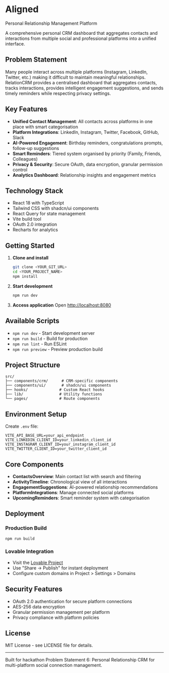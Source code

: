 # Aligned 
Personal Relationship Management Platform

A comprehensive personal CRM dashboard that aggregates contacts and interactions from multiple social and professional platforms into a unified interface.

## Problem Statement

Many people interact across multiple platforms (Instagram, LinkedIn, Twitter, etc.) making it difficult to maintain meaningful relationships. RelationCRM provides a centralised dashboard that aggregates contacts, tracks interactions, provides intelligent engagement suggestions, and sends timely reminders while respecting privacy settings.

## Key Features

- **Unified Contact Management**: All contacts across platforms in one place with smart categorisation
- **Platform Integrations**: LinkedIn, Instagram, Twitter, Facebook, GitHub, Slack
- **AI-Powered Engagement**: Birthday reminders, congratulations prompts, follow-up suggestions
- **Smart Reminders**: Tiered system organised by priority (Family, Friends, Colleagues)
- **Privacy & Security**: Secure OAuth, data encryption, granular permission control
- **Analytics Dashboard**: Relationship insights and engagement metrics

## Technology Stack

- React 18 with TypeScript
- Tailwind CSS with shadcn/ui components
- React Query for state management
- Vite build tool
- OAuth 2.0 integration
- Recharts for analytics

## Getting Started

1. **Clone and install**
   ```bash
   git clone <YOUR_GIT_URL>
   cd <YOUR_PROJECT_NAME>
   npm install
   ```

2. **Start development**
   ```bash
   npm run dev
   ```

3. **Access application**
   Open [http://localhost:8080](http://localhost:8080)

## Available Scripts

- `npm run dev` - Start development server
- `npm run build` - Build for production
- `npm run lint` - Run ESLint
- `npm run preview` - Preview production build

## Project Structure

```
src/
├── components/crm/      # CRM-specific components
├── components/ui/       # shadcn/ui components  
├── hooks/              # Custom React hooks
├── lib/                # Utility functions
└── pages/              # Route components
```

## Environment Setup

Create `.env` file:
```env
VITE_API_BASE_URL=your_api_endpoint
VITE_LINKEDIN_CLIENT_ID=your_linkedin_client_id
VITE_INSTAGRAM_CLIENT_ID=your_instagram_client_id
VITE_TWITTER_CLIENT_ID=your_twitter_client_id
```

## Core Components

- **ContactsOverview**: Main contact list with search and filtering
- **ActivityTimeline**: Chronological view of all interactions  
- **EngagementSuggestions**: AI-powered relationship recommendations
- **PlatformIntegrations**: Manage connected social platforms
- **UpcomingReminders**: Smart reminder system with categorisation

## Deployment

### Production Build
```bash
npm run build
```

### Lovable Integration
- Visit the [Lovable Project](https://lovable.dev/projects/f6f3e584-4cf4-4123-b1f5-1c28e26c2dc5)
- Use "Share → Publish" for instant deployment
- Configure custom domains in Project > Settings > Domains

## Security Features

- OAuth 2.0 authentication for secure platform connections
- AES-256 data encryption
- Granular permission management per platform
- Privacy compliance with platform policies

## License

MIT License - see LICENSE file for details.

---

Built for hackathon Problem Statement 6: Personal Relationship CRM for multi-platform social connection management.